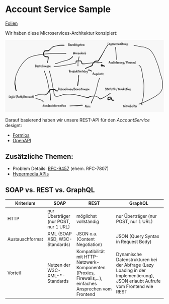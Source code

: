 # Account Service Sample

[Folien](REST.pdf)

Wir haben diese Microservices-Architektur konzipiert:

![microservices.png](docs/microservices.png)

Darauf basierend haben wir unsere REST-API für den _AccountService_ designt:
 - [Formlos](docs/accountservice.md)
 - [OpenAPI](openapi.yml)
 
## Zusätzliche Themen:
 - Problem Details: [RFC-9457](https://datatracker.ietf.org/doc/html/rfc9457) (ehem. RFC-7807)
 - [Hypermedia APIs](https://www.innoq.com/en/articles/2020/12/rest-apis-with-hal/)
 

## SOAP vs. REST vs. GraphQL

Kriterium| SOAP | REST | GraphQL
-------- |-------- | -------- | --------
HTTP     | nur Überträger (nur POST, nur 1 URL) | möglichst vollständig | nur Überträger (nur POST, nur 1 URL)
Austauschformat | XML (SOAP XSD, W3C-Standards) | JSON o.a. (Content Negotiation) | JSON (Query Syntax in Request Body)
Vorteil | Nutzen der W3C-XML-*-Standards | Kompatibilität mit HTTP-Netzwerk-Komponenten (Proxies, Firewalls,...), einfaches Ansprechen vom Frontend | Dynamische Datenstrukturen bei der Abfrage (Lazy Loading in der Implementierung), JSON erlaubt Aufrufe vom Frontend wie REST